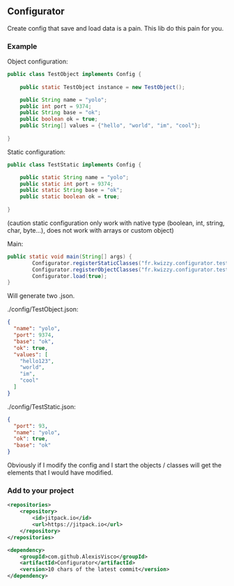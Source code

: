 ## Configurator

Create config that save and load data is a pain.
This lib do this pain for you.

### Example

Object configuration:
```java
public class TestObject implements Config {
    
    public static TestObject instance = new TestObject();

    public String name = "yolo";
    public int port = 9374;
    public String base = "ok";
    public boolean ok = true;
    public String[] values = {"hello", "world", "im", "cool"};
    
}
```

Static configuration:
```java
public class TestStatic implements Config {

    public static String name = "yolo";
    public static int port = 9374;
    public static String base = "ok";
    public static boolean ok = true;
    
}
```
(caution static configuration only work with native type (boolean, int, string, char, byte...), does not work with arrays or custom object)

Main:
```java
public static void main(String[] args) {
        Configurator.registerStaticClasses("fr.kwizzy.configurator.tests.statics");
        Configurator.registerObjectClasses("fr.kwizzy.configurator.tests.objects");
        Configurator.load(true);
}
```

Will generate two .json.

./config/TestObject.json:
```json
{
  "name": "yolo",
  "port": 9374,
  "base": "ok",
  "ok": true,
  "values": [
    "hello123",
    "world",
    "im",
    "cool"
  ]
}
```

./config/TestStatic.json:
```json
{
  "port": 93,
  "name": "yolo",
  "ok": true,
  "base": "ok"
}
```

Obviously if I modify the config and I start the objects / classes will get the elements that I would have modified.

### Add to your project

```xml
<repositories>
    <repository>
        <id>jitpack.io</id>
        <url>https://jitpack.io</url>
    </repository>
</repositories>
```
```xml
<dependency>
    <groupId>com.github.AlexisVisco</groupId>
    <artifactId>Configurator</artifactId>
    <version>10 chars of the latest commit</version>
</dependency>
```